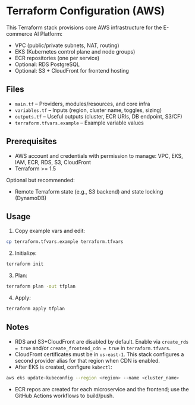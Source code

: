 # Terraform Configuration (AWS)

This Terraform stack provisions core AWS infrastructure for the E-commerce AI Platform:

- VPC (public/private subnets, NAT, routing)
- EKS (Kubernetes control plane and node groups)
- ECR repositories (one per service)
- Optional: RDS PostgreSQL
- Optional: S3 + CloudFront for frontend hosting

## Files

- `main.tf` – Providers, modules/resources, and core infra
- `variables.tf` – Inputs (region, cluster name, toggles, sizing)
- `outputs.tf` – Useful outputs (cluster, ECR URIs, DB endpoint, S3/CF)
- `terraform.tfvars.example` – Example variable values

## Prerequisites

- AWS account and credentials with permission to manage: VPC, EKS, IAM, ECR, RDS, S3, CloudFront
- Terraform >= 1.5

Optional but recommended:
- Remote Terraform state (e.g., S3 backend) and state locking (DynamoDB)

## Usage

1) Copy example vars and edit:

```bash
cp terraform.tfvars.example terraform.tfvars
```

2) Initialize:

```bash
terraform init
```

3) Plan:

```bash
terraform plan -out tfplan
```

4) Apply:

```bash
terraform apply tfplan
```

## Notes

- RDS and S3+CloudFront are disabled by default. Enable via `create_rds = true` and/or `create_frontend_cdn = true` in `terraform.tfvars`.
- CloudFront certificates must be in `us-east-1`. This stack configures a second provider alias for that region when CDN is enabled.
- After EKS is created, configure `kubectl`:

```bash
aws eks update-kubeconfig --region <region> --name <cluster_name>
```

- ECR repos are created for each microservice and the frontend; use the GitHub Actions workflows to build/push.

